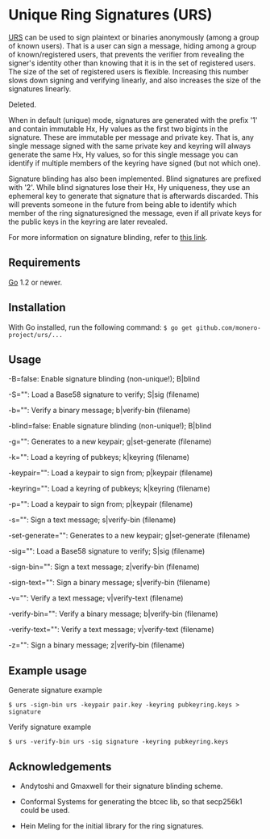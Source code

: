 Unique Ring Signatures (URS)
============================

[URS](http://web.archive.org/web/20170810111724/https://csiflabs.cs.ucdavis.edu/~hbzhang/romring.pdf) can be used to sign plaintext or binaries anonymously 
(among a group of known users). That is a user can sign a 
message, hiding among a group of known/registered users, 
that prevents the verifier from revealing the signer's 
identity other than knowing that it is in the set of 
registered users. The size of the set of registered users 
is flexible. Increasing this number slows down signing and 
verifying linearly, and also increases the size of the 
signatures linearly.

Deleted.

When in default (unique) mode, signatures are generated 
with the prefix '1' and contain immutable Hx, Hy values 
as the first two bigints in the signature. These are 
immutable per message and private key. That is, any 
single message signed with the same private key and 
keyring will always generate the same Hx, Hy values, so 
for this single message you can identify if multiple 
members of the keyring have signed (but not which one).

Signature blinding has also been implemented. Blind 
signatures are prefixed with '2'. While blind signatures 
lose their Hx, Hy uniqueness, they use an ephemeral key 
to generate that signature that is afterwards discarded. 
This will prevents someone in the future from being able 
to identify which member of the ring signaturesigned the
message, even if all private keys for the public keys in 
the keyring are later revealed.

For more information on signature blinding, refer to 
[this link](https://download.wpsoftware.net/bitcoin/wizardry/ringsig-blinding.txt).


## Requirements
[Go](http://golang.org) 1.2 or newer.

## Installation
With Go installed, run the following command:
  ```$ go get github.com/monero-project/urs/...```

## Usage
  -B=false: Enable signature blinding (non-unique!); B|blind
  
  -S="": Load a Base58 signature to verify; S|sig (filename)
  
  -b="": Verify a binary message; b|verify-bin (filename)

  -blind=false: Enable signature blinding (non-unique!); B|blind
  
  -g="": Generates to a new keypair; g|set-generate (filename)
  
  -k="": Load a keyring of pubkeys; k|keyring (filename)
  
  -keypair="": Load a keypair to sign from; p|keypair (filename)
  
  -keyring="": Load a keyring of pubkeys; k|keyring (filename)
  
  -p="": Load a keypair to sign from; p|keypair (filename)
  
  -s="": Sign a text message; s|verify-bin (filename)
  
  -set-generate="": Generates to a new keypair; g|set-generate (filename)
  
  -sig="": Load a Base58 signature to verify; S|sig (filename)
  
  -sign-bin="": Sign a text message; z|verify-bin (filename)
  
  -sign-text="": Sign a binary message; s|verify-bin (filename)
  
  -v="": Verify a text message; v|verify-text (filename)
  
  -verify-bin="": Verify a binary message; b|verify-bin (filename)
  
  -verify-text="": Verify a text message; v|verify-text (filename)
  
  -z="": Sign a binary message; z|verify-bin (filename)

## Example usage

Generate signature example

```$ urs -sign-bin urs -keypair pair.key -keyring pubkeyring.keys > signature```

Verify signature example

```$ urs -verify-bin urs -sig signature -keyring pubkeyring.keys```

## Acknowledgements

- Andytoshi and Gmaxwell for their signature blinding scheme.

- Conformal Systems for generating the btcec lib, so that secp256k1 could be used.

- Hein Meling for the initial library for the ring signatures.
